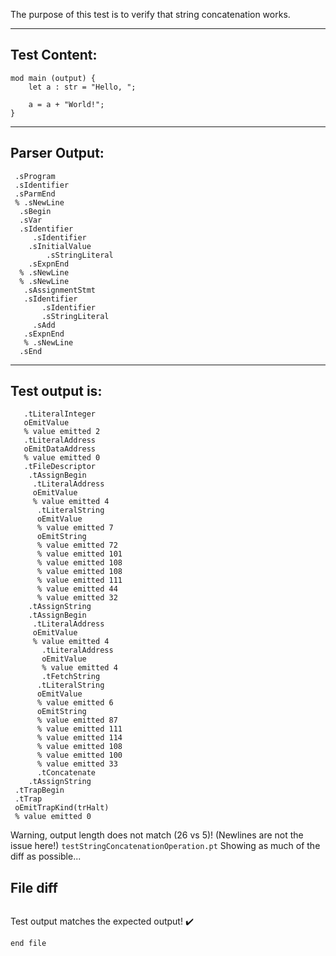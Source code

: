 The purpose of this test is to verify that string concatenation works.

-------------------------


Test Content: 
-------------------------
```
mod main (output) {
    let a : str = "Hello, ";

    a = a + "World!";
}
```
------------------------


Parser Output: 
-------------------------
```
 .sProgram
 .sIdentifier
 .sParmEnd
 % .sNewLine
  .sBegin
  .sVar
  .sIdentifier
     .sIdentifier
    .sInitialValue
        .sStringLiteral
    .sExpnEnd
  % .sNewLine
  % .sNewLine
   .sAssignmentStmt
   .sIdentifier
       .sIdentifier
       .sStringLiteral
     .sAdd
   .sExpnEnd
   % .sNewLine
  .sEnd

```
------------------------

Test output is: 
-------------------------
```
   .tLiteralInteger
   oEmitValue
   % value emitted 2
   .tLiteralAddress
   oEmitDataAddress
   % value emitted 0
   .tFileDescriptor
    .tAssignBegin
     .tLiteralAddress
     oEmitValue
     % value emitted 4
      .tLiteralString
      oEmitValue
      % value emitted 7
      oEmitString
      % value emitted 72
      % value emitted 101
      % value emitted 108
      % value emitted 108
      % value emitted 111
      % value emitted 44
      % value emitted 32
    .tAssignString
    .tAssignBegin
     .tLiteralAddress
     oEmitValue
     % value emitted 4
       .tLiteralAddress
       oEmitValue
       % value emitted 4
       .tFetchString
      .tLiteralString
      oEmitValue
      % value emitted 6
      oEmitString
      % value emitted 87
      % value emitted 111
      % value emitted 114
      % value emitted 108
      % value emitted 100
      % value emitted 33
      .tConcatenate
    .tAssignString
 .tTrapBegin
 .tTrap
 oEmitTrapKind(trHalt)
 % value emitted 0

```


Warning, output length does not match (26 vs 5)!  (Newlines are not the issue here!) `testStringConcatenationOperation.pt`
Showing as much of the diff as possible...

File diff
-------------------------
```diff

```
Test output matches the expected output! :heavy_check_mark:

```
end file
